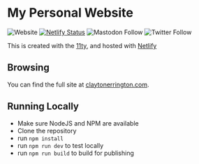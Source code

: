 # My Personal Website

![Website](https://img.shields.io/website?down_message=Offline&up_message=Online&url=https%3A%2F%2Fclaytonerrington.com)
[![Netlify Status](https://api.netlify.com/api/v1/badges/6bb6e770-e1ac-42df-bdd7-39d1ef3d0c4e/deploy-status)](https://app.netlify.com/sites/cjerrington/deploys)
![Mastodon Follow](https://img.shields.io/mastodon/follow/108200000569711642?domain=https%3A%2F%2Fmstdn.social&style=social)
![Twitter Follow](https://img.shields.io/twitter/follow/cjerrington?style=social)

This is created with the [11ty](https://www.11ty.dev/), and hosted with [Netlify](https://www.netlify.com/) 

## Browsing

You can find the full site at [claytonerrington.com](https://claytonerrington.com).

## Running Locally

- Make sure NodeJS and NPM are available
- Clone the repository
- run `npm install`
- run `npm run dev` to test locally
- run `npm run build` to build for publishing
